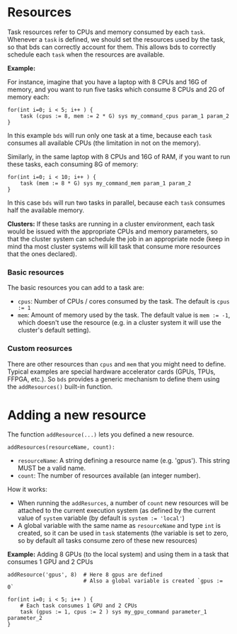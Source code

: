 # Resources

Task resources refer to CPUs and memory consumed by each `task`.
Whenever a `task` is defined, we should set the resources used by the task, so that bds can correctly account for them. 
This allows bds to correctly schedule each `task` when the resources are available.

**Example:**

For instance, imagine that you have a laptop with 8 CPUs and 16G of memory, and you want to run five tasks which consume 8 CPUs and 2G of memory each: 
```
for(int i=0; i < 5; i++ ) {
    task (cpus := 8, mem := 2 * G) sys my_command_cpus param_1 param_2
}   
```
In this example `bds` will run only one task at a time, because each `task` consumes all available CPUs (the limitation in not on the memory).

Similarly, in the same laptop with 8 CPUs and 16G of RAM, if you want to run these tasks, each consuming 8G of memory:
```
for(int i=0; i < 10; i++ ) {
    task (mem := 8 * G) sys my_command_mem param_1 param_2
}
```
In this case `bds` will run two tasks in parallel, because each `task` consumes half the available memory.

**Clusters:** If these tasks are running in a cluster environment, each task would be issued with the appropriate CPUs and memory parameters, so that the cluster system can schedule the job in an appropriate node (keep in mind tha most cluster systems will kill task that consume more resources that the ones declared).

### Basic resources

The basic resources you can add to a task are:

- `cpus`: Number of CPUs / cores consumed by the task. The default is `cpus := 1`
- `mem`: Amount of memory used by the task. The default value is `mem := -1`, which doesn't use the resource (e.g. in a cluster system it will use the cluster's default setting).

### Custom reosurces

There are other resources than `cpus` and `mem` that you might need to define.
Typical examples are special hardware accelerator cards (GPUs, TPUs, FFPGA, etc.).
So `bds` provides a generic mechanism to define them using the `addResources()` built-in function.

# Adding a new resource

The function `addResource(...)` lets you defined a new resource.

```
addResources(resourceName, count):
```
- `resourceName`: A string defining a resource name (e.g. 'gpus'). This string MUST be a valid name.
- `count`: The number of resources available (an integer number).

How it works:
- When running the `addResurces`, a number of `count` new resources will be attached to the current execution system (as defined by the current value of `system` variable (by default is `system := 'local'`)
- A global variable with the same name as `resourceName` and type `int` is created, so it can be used in `task` statements (the variable is set to zero, so by default all tasks consume zero of these new resources)  

**Example:** Adding 8 GPUs (to the local system) and using them in a task that consumes 1 GPU and 2 CPUs
```
addResource('gpus', 8)  # Here 8 gpus are defined
                        # Also a global variable is created `gpus := 0`

for(int i=0; i < 5; i++ ) {
    # Each task consumes 1 GPU and 2 CPUs
    task (gpus := 1, cpus := 2 ) sys my_gpu_command parameter_1 parameter_2 
}
```


